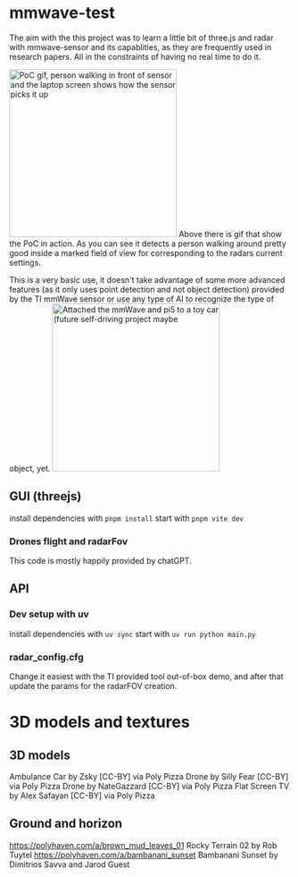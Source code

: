 # mmwave-test
The aim with the this project was to learn a little bit of three.js and radar with mmwave-sensor and its capablities, as they are frequently used in research papers. All in the constraints of having no real time to do it.

<img alt="PoC gif, person walking in front of sensor and the laptop screen shows how the sensor picks it up" src="readme_media/output.gif" width=300/>
Above there is gif that show the PoC in action. As you can see it detects a person walking around pretty good inside a marked field of view for corresponding to the radars current settings.

This is a very basic use, it doesn't take advantage of some more advanced features (as it only uses point detection and not object detection) provided by the TI mmWave sensor or use any type of AI to recognize the type of object, yet.
<img alt="Attached the mmWave and pi5 to a toy car (future self-driving project maybe" src="readme_media/IMG_1870.png" width=300/>

## GUI (threejs)
install dependencies with `pnpm install`
start with `pnpm vite dev`
### Drones flight and radarFov
This code is mostly happily provided by chatGPT. 
## API
### Dev setup with uv
install dependencies with `uv sync`
start with `uv run python main.py`
### radar_config.cfg
Change it easiest with the TI provided tool out-of-box demo, and after that update the params for the radarFOV creation. 

# 3D models and textures
## 3D models
Ambulance Car by Zsky [CC-BY] via Poly Pizza
Drone by Silly Fear [CC-BY] via Poly Pizza
Drone by NateGazzard [CC-BY] via Poly Pizza
Flat Screen TV by Alex Safayan [CC-BY] via Poly Pizza
## Ground and horizon 
https://polyhaven.com/a/brown_mud_leaves_01 Rocky Terrain 02 by Rob Tuytel
https://polyhaven.com/a/bambanani_sunset Bambanani Sunset by Dimitrios Savva and Jarod Guest

